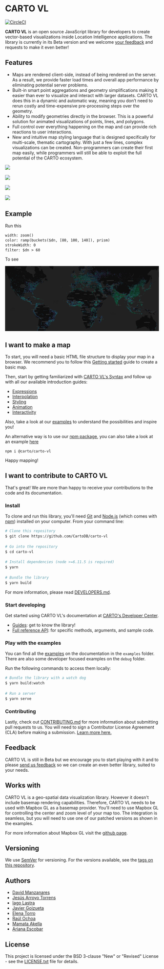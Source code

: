 # **CARTO VL**

[![CircleCI](https://circleci.com/gh/CartoDB/carto-vl.svg?style=svg)](https://circleci.com/gh/CartoDB/carto-vl)

**CARTO VL** is an open source JavaScript library for developers to create vector-based visualizations inside Location Intelligence applications.
The library is currently in its Beta version and we welcome [your feedback](#Feedback) and requests to make it even better!

## Features

- Maps are rendered client-side, instead of being rendered on the server. As a result, we provide faster load times and overall app performance by eliminating potential server problems.
- Built-in smart point aggregations and geometry simplifications making it easier than ever to visualize and interact with larger datasets. CARTO VL does this in a dynamic and automatic way, meaning you don’t need to rerun costly and time-expensive pre-processing steps over the geometry.
- Ability to modify geometries directly in the browser. This is a powerful solution for animated visualizations of points, lines, and polygons.
- Full control over everything happening on the map and can provide rich reactions to user interactions.
- New and intuitive map styling language that is designed specifically for multi-scale, thematic cartography. With just a few lines, complex visualizations can be created. Non-programmers can create their first map easily, while programmers will still be able to exploit the full potential of the CARTO ecosystem.

![](https://carto.com/blog/img/posts/2018/2018-05-21-carto-vl-vector-library/interpolated-lines.82265604.gif)

![](https://carto.com/blog/img/posts/2018/2018-05-21-carto-vl-vector-library/interactivity.44cada98.gif)

![](https://carto.com/blog/img/posts/2018/2018-05-21-carto-vl-vector-library/polygon-animation.bf485125.gif)

![](https://carto.com/blog/img/posts/2018/2018-05-21-carto-vl-vector-library/line-animation.c9c09239.gif)

## Example

Run this

```
width: zoom()
color: ramp(buckets($dn, [80, 100, 140]), prism)
strokeWidth: 0
filter: $dn > 60
```

To see

![IMAGE](docs/images/map-example.png)

## I want to make a map

To start, you will need a basic HTML file structure to display your map in a browser. We recommend you to follow this [Getting started](https://carto.com/developers/carto-vl/guides/getting-started/) guide to create a basic map.

Then, start by getting familiarized with [CARTO VL's Syntax](https://carto.com/developers/carto-vl/guides/the-basics-of-syntax/) and follow up with all our available introduction guides:

- [Expressions](https://carto.com/developers/carto-vl/guides/introduction-to-expressions/)
- [Interpolation](https://carto.com/developers/carto-vl/guides/introduction-to-interpolation/)
- [Styling](https://carto.com/developers/carto-vl/guides/introduction-to-styling/)
- [Animation](https://carto.com/developers/carto-vl/guides/introduction-to-animation/)
- [Interactivity](https://carto.com/developers/carto-vl/guides/introduction-to-interactivity/)

Also, take a look at our [examples](https://carto.com/developers/carto-vl/examples/) to understand the possibilities and inspire you!

An alternative way is to use our [npm package](https://www.npmjs.com/package/@carto/carto-vl), you can also take a look at an example [here](https://github.com/CartoDB/carto-vl-webpack-demo
)

```
npm i @carto/carto-vl
```

Happy mapping!

## I want to contribute to CARTO VL

That's great! We are more than happy to receive your contributions to the code and its documentation.

### Install

To clone and run this library, you'll need [Git](https://git-scm.com) and [Node.js](https://nodejs.org/en/download/) (which comes with [npm](http://npmjs.com)) installed on your computer. From your command line:

```bash
# Clone this repository
$ git clone https://github.com/CartoDB/carto-vl

# Go into the repository
$ cd carto-vl

# Install dependencies (node >=6.11.5 is required)
$ yarn

# Bundle the library
$ yarn build
```

For more information, please read [DEVELOPERS.md](https://github.com/CartoDB/carto-vl/blob/master/DEVELOPERS.md).

### Start developing

Get started using CARTO VL's documentation at [CARTO's Developer Center](https://carto.com/developers/carto-vl/).

 - [Guides](https://carto.com/developers/carto-vl/guides/): get to know the library!
 - [Full reference API](https://carto.com/developers/carto-vl/reference/): for specific methods, arguments, and sample code.

### Play with the examples

You can find all the [examples](https://carto.com/developers/carto-vl/examples/) on the documentation in the `examples` folder. There are also some developer focused examples on the `debug` folder.

Run the following commands to access them locally:

```bash
# Bundle the library with a watch dog
$ yarn build:watch

# Run a server
$ yarn serve
```

### Contributing

Lastly, check out [CONTRIBUTING.md](https://github.com/CartoDB/carto-vl/blob/master/CONTRIBUTING.md) for more information about submitting pull requests to us. You will need to sign a Contributor License Agreement (CLA) before making a submission. [Learn more here.](https://carto.com/contributions/)

## <a name="feedback">Feedback</a>

CARTO VL is still in Beta but we encourage you to start playing with it and to please [send us feedback](URL) so we can create an even better library, suited to your needs.

## Works with

CARTO VL is a geo-spatial data visualization library. However it doesn't include basemap rendering capabilities. Therefore, CARTO VL needs to be used with Mapbox GL as a basemap provider. You'll need to use Mapbox GL for controlling the center and zoom level of your map too. The integration is seamless, but you will need to use one of our patched versions as shown in the examples.

For more information about Mapbox GL visit the
[github page](https://github.com/mapbox/mapbox-gl-js).


## Versioning

We use [SemVer](http://semver.org/) for versioning. For the versions available, see the [tags on this repository](https://github.com/CartoDB/carto-vl/tags).

## Authors

- [David Manzanares](https://github.com/davidmanzanares)
- [Jesús Arroyo Torrens](https://github.com/Jesus89)
- [Iago Lastra](https://github.com/IagoLast)
- [Javier Goizueta](https://github.com/jgoizueta)
- [Elena Torro](https://github.com/elenatorro)
- [Raúl Ochoa](https://github.com/rochoa)
- [Mamata Akella](https://github.com/makella)
- [Ariana Escobar](https://github.com/arianaescobar)

## License

This project is licensed under the BSD 3-clause "New" or "Revised" License - see the [LICENSE.txt](LICENSE.txt) file for details.
